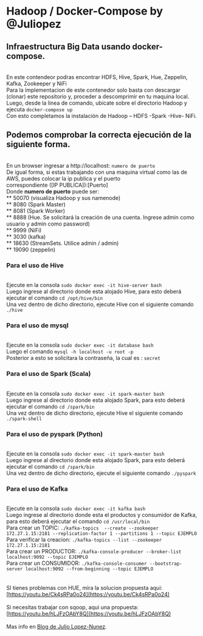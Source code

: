 # Hadoop / Docker-Compose by @Juliopez
## Infraestructura Big Data usando docker-compose.
<br> En este contendeor podras encontrar HDFS, Hive, Spark, Hue, Zeppelin, Kafka, Zookeeper y NiFi
<br> Para la implementacion de este contenedor solo basta con descargar (clonar) este repositorio y, proceder a descomprimir en tu maquina local. 
<br> Luego, desde la linea de comando, ubicate sobre el directorio Hadoop y ejecuta `docker-compose up`
<br>Con esto completamos la instalación de Hadoop – HDFS -Spark -Hive- NiFi.
## Podemos comprobar la correcta ejecución de la siguiente forma. 
<br>En un browser ingresar a http://localhost: `numero de puerto`
<br>De igual forma, si estas trabajando con una maquina virtual como las de AWS, puedes colocar la ip publica y el puerto
<br>correspondiente ([IP PUBLICA]):[Puerto]
<br>Donde <b>numero de puerto</b> puede ser:
<br>** 50070 (visualiza Hadoop y sus namenode)
<br>** 8080 (Spark Master)
<br>** 8081 (Spark  Worker)
<br>** 8888 (Hue. Se solicitará la creación de una cuenta. Ingrese admin como usuario y admin como password)
<br>** 9999 (NiFi)
<br>** 3030 (kafka)
<br>** 18630 (StreamSets. Utilice admin / admin)
<br>** 19090 (zeppelin)
### Para el uso de Hive 
<br> Ejecute en la consola `sudo docker exec -it hive-server bash`
<br> Luego ingrese al directorio donde esta alojado Hive, para esto deberá ejecutar el comando `cd /opt/hive/bin`
<br> Una vez dentro de dicho directorio, ejecute Hive con el siguiente comando  `./hive`
### Para el uso de mysql 
<br> Ejecute en la consola `sudo docker exec -it database bash`
<br> Luego el comando `mysql -h localhost -u root -p`
<br> Posterior a esto se solicitara la contraseña, la cual es : `secret`
### Para el uso de Spark (Scala)
<br> Ejecute en la consola `sudo docker exec -it spark-master bash`
<br> Luego ingrese al directorio donde esta alojado Spark, para esto deberá ejecutar el comando `cd /spark/bin`
<br> Una vez dentro de dicho directorio, ejecute Hive el siguiente comando  `./spark-shell`
### Para el uso de pyspark (Python)
<br> Ejecute en la consola `sudo docker exec -it spark-master bash`
<br> Luego ingrese al directorio donde esta alojado Spark, para esto deberá ejecutar el comando `cd /spark/bin`
<br> Una vez dentro de dicho directorio, ejecute el siguiente comando  `./pyspark`
### Para el uso de Kafka
<br> Ejecute en la consola `sudo docker exec -it kafka bash`
<br> Luego ingrese al directorio donde esta el productos y consumidor de Kafka, para esto deberá ejecutar el comando `cd /usr/local/bin`
<br> Para crear un TOPIC: `./kafka-topics  --create --zookeeper 172.27.1.15:2181 --replication-factor 1 --partitions 1 --topic EJEMPLO`
<br> Para verificar la creacion: `./kafka-topics --list --zookeeper 172.27.1.15:2181`
<br> Para crear un PRODUCTOR: `./kafka-console-producer --broker-list localhost:9092 --topic EJEMPLO`
<br> Para crear un CONSUMIDOR: `./kafka-console-consumer --bootstrap-server localhost:9092 --from-beginning --topic EJEMPLO`
<br>
<br>
<br> SI tienes problemas con HUE, mira la solucion propuesta aqui: [https://youtu.be/Ck4sRPa0o24](https://youtu.be/Ck4sRPa0o24)
<br>
<br> Si necesitas trabajar con sqoop, aqui una propuesta: [https://youtu.be/hLJFzOAbY8Q](https://youtu.be/hLJFzOAbY8Q)
<br>
<br> Mas info en [Blog de Julio Lopez-Nunez](https://juliopezblog.wordpress.com/).
